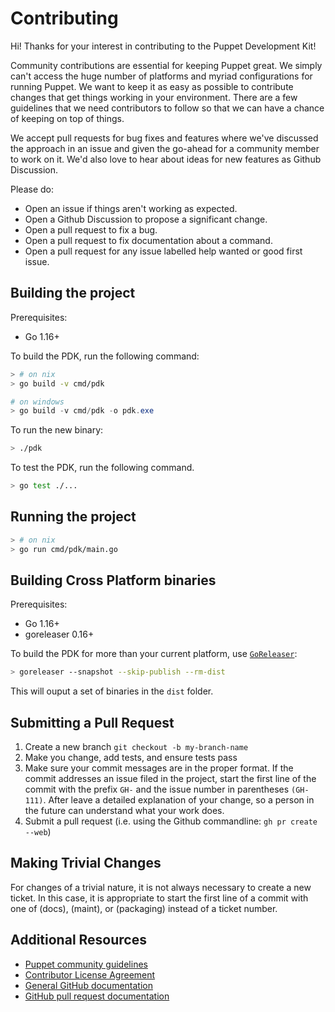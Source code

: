 # Contributing

Hi! Thanks for your interest in contributing to the Puppet Development Kit!

Community contributions are essential for keeping Puppet great. We simply can't access the huge number of platforms and myriad configurations for running Puppet. We want to keep it as easy as possible to contribute changes that get things working in your environment. There are a few guidelines that we need contributors to follow so that we can have a chance of keeping on top of things.

We accept pull requests for bug fixes and features where we've discussed the approach in an issue and given the go-ahead for a community member to work on it. We'd also love to hear about ideas for new features as Github Discussion.

Please do:

- Open an issue if things aren't working as expected.
- Open a Github Discussion to propose a significant change.
- Open a pull request to fix a bug.
- Open a pull request to fix documentation about a command.
- Open a pull request for any issue labelled help wanted or good first issue.

## Building the project

Prerequisites:

- Go 1.16+

To build the PDK, run the following command:

```bash
> # on nix
> go build -v cmd/pdk
```

```powershell
# on windows
> go build -v cmd/pdk -o pdk.exe
```

To run the new binary:

```bash
> ./pdk
```

To test the PDK, run the following command.

```bash
> go test ./...
```

## Running the project

```bash
> # on nix
> go run cmd/pdk/main.go
```

## Building Cross Platform binaries

Prerequisites:

- Go 1.16+
- goreleaser 0.16+

To build the PDK for more than your current platform, use [`GoReleaser`](https://goreleaser.com/quick-start/#dry-run):

```bash
> goreleaser --snapshot --skip-publish --rm-dist
```

This will ouput a set of binaries in the `dist` folder.

## Submitting a Pull Request

1. Create a new branch `git checkout -b my-branch-name`
1. Make you change, add tests, and ensure tests pass
1. Make sure your commit messages are in the proper format. If the commit addresses an issue filed in the project, start the first line of the commit with the prefix `GH-` and the issue number in parentheses `(GH-111)`. After leave a detailed explanation of your change, so a person in the future can understand what your work does.
1. Submit a pull request (i.e. using the Github commandline: `gh pr create --web`)

## Making Trivial Changes

For changes of a trivial nature, it is not always necessary to create a new ticket. In this case, it is appropriate to start the first line of a commit with one of (docs), (maint), or (packaging) instead of a ticket number.

## Additional Resources

* [Puppet community guidelines](https://puppet.com/community/community-guidelines)
* [Contributor License Agreement](http://cla.puppet.com/)
* [General GitHub documentation](https://help.github.com/)
* [GitHub pull request documentation](https://help.github.com/articles/creating-a-pull-request/)
